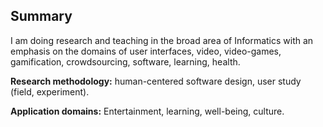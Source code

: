 ## Summary

I am doing research and teaching in the broad area of Informatics with an emphasis on the domains of user interfaces, video, video-games, gamification, crowdsourcing, software, learning, health.

**Research methodology:** human-centered software design, user study (field, experiment).

**Application domains:** Entertainment, learning, well-being, culture.
